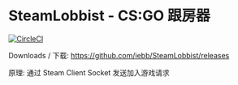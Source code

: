 # SteamLobbist - CS:GO 跟房器

[![CircleCI](https://dl.circleci.com/status-badge/img/gh/iebb/SteamLobbist/tree/master.svg?style=svg)](https://dl.circleci.com/status-badge/redirect/gh/iebb/SteamLobbist/tree/master)

Downloads / 下载: https://github.com/iebb/SteamLobbist/releases

原理: 通过 Steam Client Socket 发送加入游戏请求
